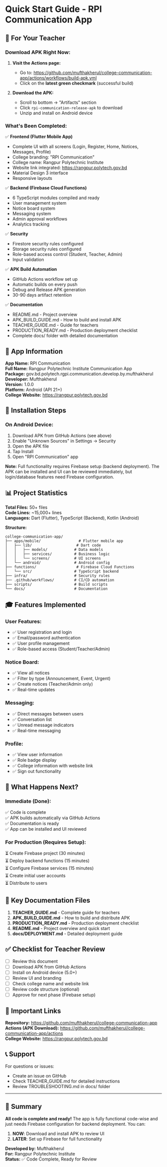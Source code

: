 # Quick Start Guide - RPI Communication App

## 🎯 For Your Teacher

### Download APK Right Now:

1. **Visit the Actions page:**
   - Go to: https://github.com/mufthakherul/college-communication-app/actions/workflows/build-apk.yml
   - Click on the **latest green checkmark** (successful build)

2. **Download the APK:**
   - Scroll to bottom → "Artifacts" section
   - Click `rpi-communication-release-apk` to download
   - Unzip and install on Android device

### What's Been Completed:

✅ **Frontend (Flutter Mobile App)**
- Complete UI with all screens (Login, Register, Home, Notices, Messages, Profile)
- College branding: "RPI Communication"
- College name: Rangpur Polytechnic Institute
- Website link integrated: https://rangpur.polytech.gov.bd
- Material Design 3 interface
- Responsive layouts

✅ **Backend (Firebase Cloud Functions)**
- 6 TypeScript modules compiled and ready
- User management system
- Notice board system
- Messaging system
- Admin approval workflows
- Analytics tracking

✅ **Security**
- Firestore security rules configured
- Storage security rules configured
- Role-based access control (Student, Teacher, Admin)
- Input validation

✅ **APK Build Automation**
- GitHub Actions workflow set up
- Automatic builds on every push
- Debug and Release APK generation
- 30-90 days artifact retention

✅ **Documentation**
- README.md - Project overview
- APK_BUILD_GUIDE.md - How to build and install APK
- TEACHER_GUIDE.md - Guide for teachers
- PRODUCTION_READY.md - Production deployment checklist
- Complete docs/ folder with detailed documentation

## 📱 App Information

**App Name:** RPI Communication  
**Full Name:** Rangpur Polytechnic Institute Communication App  
**Package:** gov.bd.polytech.rgpi.communication.develop.by.mufthakherul  
**Developer:** Mufthakherul  
**Version:** 1.0.0  
**Platform:** Android (API 21+)  
**College Website:** https://rangpur.polytech.gov.bd

## 🚀 Installation Steps

### On Android Device:

1. Download APK from GitHub Actions (see above)
2. Enable "Unknown Sources" in Settings → Security
3. Open the APK file
4. Tap Install
5. Open "RPI Communication" app

**Note:** Full functionality requires Firebase setup (backend deployment). The APK can be installed and UI can be reviewed immediately, but login/database features need Firebase configuration.

## 📊 Project Statistics

**Total Files:** 50+ files  
**Code Lines:** ~15,000+ lines  
**Languages:** Dart (Flutter), TypeScript (Backend), Kotlin (Android)

**Structure:**
```
college-communication-app/
├── apps/mobile/                 # Flutter mobile app
│   ├── lib/                    # Dart code
│   │   ├── models/            # Data models
│   │   ├── services/          # Business logic
│   │   └── screens/           # UI screens
│   └── android/               # Android config
├── functions/                  # Firebase Cloud Functions
│   └── src/                   # TypeScript backend
├── infra/                     # Security rules
├── .github/workflows/         # CI/CD automation
├── scripts/                   # Build scripts
└── docs/                      # Documentation
```

## 🎓 Features Implemented

### User Features:
- ✅ User registration and login
- ✅ Email/password authentication
- ✅ User profile management
- ✅ Role-based access (Student/Teacher/Admin)

### Notice Board:
- ✅ View all notices
- ✅ Filter by type (Announcement, Event, Urgent)
- ✅ Create notices (Teacher/Admin only)
- ✅ Real-time updates

### Messaging:
- ✅ Direct messages between users
- ✅ Conversation list
- ✅ Unread message indicators
- ✅ Real-time messaging

### Profile:
- ✅ View user information
- ✅ Role badge display
- ✅ College information with website link
- ✅ Sign out functionality

## 🔄 What Happens Next?

### Immediate (Done):
✅ Code is complete  
✅ APK builds automatically via GitHub Actions  
✅ Documentation is ready  
✅ App can be installed and UI reviewed

### For Production (Requires Setup):
⏳ Create Firebase project (30 minutes)  
⏳ Deploy backend functions (15 minutes)  
⏳ Configure Firebase services (15 minutes)  
⏳ Create initial user accounts  
⏳ Distribute to users

## 📖 Key Documentation Files

1. **TEACHER_GUIDE.md** - Complete guide for teachers
2. **APK_BUILD_GUIDE.md** - How to build and distribute APK
3. **PRODUCTION_READY.md** - Production deployment checklist
4. **README.md** - Project overview and quick start
5. **docs/DEPLOYMENT.md** - Detailed deployment guide

## ✅ Checklist for Teacher Review

- [ ] Review this document
- [ ] Download APK from GitHub Actions
- [ ] Install on Android device (5.0+)
- [ ] Review UI and branding
- [ ] Check college name and website link
- [ ] Review code structure (optional)
- [ ] Approve for next phase (Firebase setup)

## 🔗 Important Links

**Repository:** https://github.com/mufthakherul/college-communication-app  
**Actions (APK Download):** https://github.com/mufthakherul/college-communication-app/actions  
**College Website:** https://rangpur.polytech.gov.bd

## 📞 Support

For questions or issues:
- Create an issue on GitHub
- Check TEACHER_GUIDE.md for detailed instructions
- Review TROUBLESHOOTING.md in docs/ folder

---

## 🎉 Summary

**All code is complete and ready!** The app is fully functional code-wise and just needs Firebase configuration for backend deployment. You can:

1. **NOW**: Download and install APK to review UI
2. **LATER**: Set up Firebase for full functionality

**Developed by:** Mufthakherul  
**For:** Rangpur Polytechnic Institute  
**Status:** ✅ Code Complete, Ready for Review
